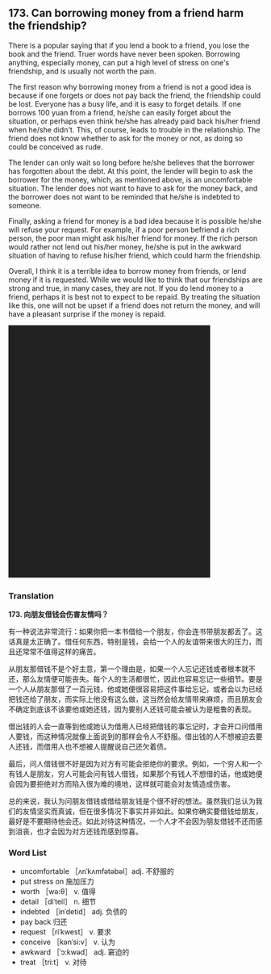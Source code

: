 ## 173. Can borrowing money from a friend harm the friendship?

There is a popular saying that if you lend a book to a friend, you lose the book and the friend. Truer words have never been spoken. Borrowing anything, especially money, can put a high level of stress on one's friendship, and is usually not worth the pain.

The first reason why borrowing money from a friend is not a good idea is because if one forgets or does not pay back the friend, the friendship could be lost. Everyone has a busy life, and it is easy to forget details. If one borrows 100 yuan from a friend, he/she can easily forget about the situation, or perhaps even think he/she has already paid back his/her friend when he/she didn't. This, of course, leads to trouble in the relationship. The friend does not know whether to ask for the money or not, as doing so could be conceived as rude.

The lender can only wait so long before he/she believes that the borrower has forgotten about the debt. At this point, the lender will begin to ask the borrower for the money, which, as mentioned above, is an uncomfortable situation. The lender does not want to have to ask for the money back, and the borrower does not want to be reminded that he/she is indebted to someone.

Finally, asking a friend for money is a bad idea because it is possible he/she will refuse your request. For example, if a poor person befriend a rich person, the poor man might ask his/her friend for money. If the rich person would rather not lend out his/her money, he/she is put in the awkward situation of having to refuse his/her friend, which could harm the friendship.

Overall, I think it is a terrible idea to borrow money from friends, or lend money if it is requested. While we would like to think that our friendships are strong and true, in many cases, they are not. If you do lend money to a friend, perhaps it is best not to expect to be repaid. By treating the situation like this, one will not be upset if a friend does not return the money, and will have a pleasant surprise if the money is repaid.

![](images/padding_400x500.png)

### Translation

**173. 向朋友借钱会伤害友情吗？**

有一种说法非常流行：如果你把一本书借给一个朋友，你会连书带朋友都丢了。这话真是太正确了。借任何东西，特别是钱，会给一个人的友谊带来很大的压力，而且还常常不值得这样的痛苦。

从朋友那借钱不是个好主意，第一个理由是，如果一个人忘记还钱或者根本就不还，那么友情便可能丧失。每个人的生活都很忙，因此也容易忘记一些细节。要是一个人从朋友那借了一百元钱，他或她便很容易把这件事给忘记，或者会以为已经把钱还给了朋友，而实际上他没有这么做，这当然会给友情带来麻烦，而且朋友会不确定到底该不该要他或她还钱，因为要别人还钱可能会被认为是粗鲁的表现。

借出钱的人会一直等到他或她认为借用人已经把借钱的事忘记时，才会开口问借用人要钱，而这种情况就像上面说到的那样会令人不舒服。借出钱的人不想被迫去要人还钱，而借用人也不想被人提醒说自己还欠着债。

最后，问人借钱很不好是因为对方有可能会拒绝你的要求。例如，一个穷人和一个有钱人是朋友，穷人可能会问有钱人借钱，如果那个有钱人不想借的话，他或她便会因为要拒绝对方而陷入很为难的境地，这样就可能会对友情造成伤害。

总的来说，我认为问朋友借钱或借给朋友钱是个很不好的想法。虽然我们总认为我们的友情坚实而真诚，但在很多情况下事实并非如此。如果你确实要借钱给朋友，最好是不要期待他会还。如此对待这种情况，一个人才不会因为朋友借钱不还而感到沮丧，也才会因为对方还钱而感到惊喜。

### Word List

+ uncomfortable ［ʌnˈkʌmfətəbəl］adj. 不舒服的
+ put stress on 施加压力
+ worth ［wə:θ］ v. 值得
+ detail ［diˈteil］ n. 细节
+ indebted ［inˈdetid］ adj. 负债的
+ pay back 归还
+ request ［riˈkwest］ v. 要求
+ conceive ［kənˈsi:v］ v. 认为
+ awkward ［ˈɔ:kwəd］ adj. 窘迫的
+ treat ［tri:t］ v. 对待  


